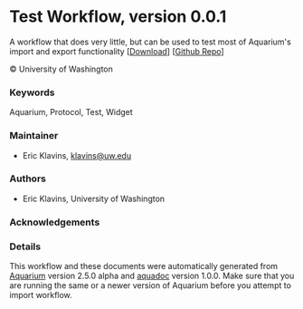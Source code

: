 # Test Workflow, version 0.0.1

A workflow that does very little, but can be used to test most of Aquarium's import and export functionality [[Download](test-workflow.aq)] [[Github Repo](https://github.com/klavinslab/test-workflow)]

&copy; University of Washington

### Keywords
Aquarium, Protocol, Test, Widget
### Maintainer
- Eric Klavins, <klavins@uw.edu>

### Authors
  - Eric Klavins, University of Washington

### Acknowledgements

### Details
This workflow and these documents were automatically generated from
[Aquarium](http://klavinslab.org) version 2.5.0 alpha and
[aquadoc](https://github.com/klavinslab/aquadoc) version 1.0.0.
Make sure that you are running the same or a newer version of Aquarium before you attempt to
import workflow.
